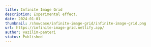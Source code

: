 ```yaml
---
title: Infinite Image Grid
description: Experimental effect.
date: 2024-01-01
thumbnail: /showcase/infinite-image-grid/infinite-image-grid.png
url: https://infinite-image-grid.netlify.app/
author: yazilim-panteri
status: Published
---
```

